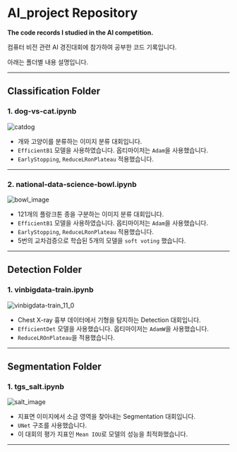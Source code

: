 # AI_project Repository
**The code records I studied in the AI competition.**

컴퓨터 비전 관련 AI 경진대회에 참가하여 공부한 코드 기록입니다.

아래는 폴더별 내용 설명입니다.

---

## Classification Folder

### 1. dog-vs-cat.ipynb

![catdog](https://user-images.githubusercontent.com/63924704/119216688-1a4c2200-bb10-11eb-9542-177457fb78ce.png)

* 개와 고양이를 분류하는 이미지 분류 대회입니다.
* `EfficientB1` 모델을 사용하였습니다. 옵티마이저는 `Adam`을 사용했습니다.
* `EarlyStopping`, `ReduceLRonPlateau` 적용했습니다.

---

### 2. national-data-science-bowl.ipynb

![bowl_image](https://user-images.githubusercontent.com/63924704/119217005-3b157700-bb12-11eb-80d5-3c3d32d2b5b1.png)

* 121개의 플랑크톤 종을 구분하는 이미지 분류 대회입니다.
* `EfficientB1` 모델을 사용하였습니다. 옵티마이저는 `Adam`을 사용했습니다.
* `EarlyStopping`, `ReduceLRonPlateau` 적용했습니다.
* 5번의 교차검증으로 학습된 5개의 모델을 `soft voting` 했습니다.

---

## Detection Folder

### 1. vinbigdata-train.ipynb

![vinbigdata-train_11_0](https://user-images.githubusercontent.com/63924704/119217159-31404380-bb13-11eb-8075-86ba0b6b28cc.png)

* Chest X-ray 흉부 데이터에서 기형을 탐지하는 Detection 대회입니다.
* `EfficientDet` 모델을 사용했습니다. 옵티마이저는 `AdamW`을 사용했습니다.
* `ReduceLROnPlateau`을 적용했습니다.

---

## Segmentation Folder

### 1. tgs_salt.ipynb

![salt_image](https://user-images.githubusercontent.com/63924704/119217363-be37cc80-bb14-11eb-824e-d8c9549407fe.png)

* 지표면 이미지에서 소금 영역을 찾아내는 Segmentation 대회입니다.
* `UNet` 구조를 사용했습니다.
* 이 대회의 평가 지표인 `Mean IOU`로 모델의 성능을 최적화했습니다.

---
